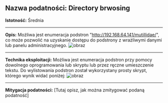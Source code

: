 ## Nazwa podatności: Directory brwosing

**Istotność:** Średnia

---

**Opis:**
Możliwa jest enumeracja podstron "http://192.168.64.141/mutillidae/", co może pozwolić na uzyskanie dostępu do podstrony z wrażliwymi danymi lub panelu administracyjnego.
![obraz](https://github.com/GrzechuG/PWR-CBE-BAW-mutillidae-2024/assets/93217316/4c07c157-76c2-4fda-acc6-49e48b561651)

---

**Technika eksploitacji:**
Możliwa jest enumeracja podstron przy pomocy dowolnego oprogramowania lub skryptu lub przez ręczne umieszczenie tekstu. Do wylistowania podstron został wykorzystany prosty skrypt, którego wynik widać poniżej: 
![obraz](https://github.com/GrzechuG/PWR-CBE-BAW-mutillidae-2024/assets/93217316/e66700ca-e1f3-43f0-8c45-89285cc21e63)

---

**Mitygacja podatności:**
[Tutaj opisz, jak można zmitygować podaną podatność]




